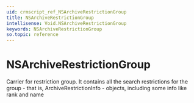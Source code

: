 ```yaml
---
uid: crmscript_ref_NSArchiveRestrictionGroup
title: NSArchiveRestrictionGroup
intellisense: Void.NSArchiveRestrictionGroup
keywords: NSArchiveRestrictionGroup
so.topic: reference
---
```


# NSArchiveRestrictionGroup

Carrier for restriction group. It contains all the search restrictions for the group - that is, ArchiveRestrictionInfo - objects, including some info like rank and name
